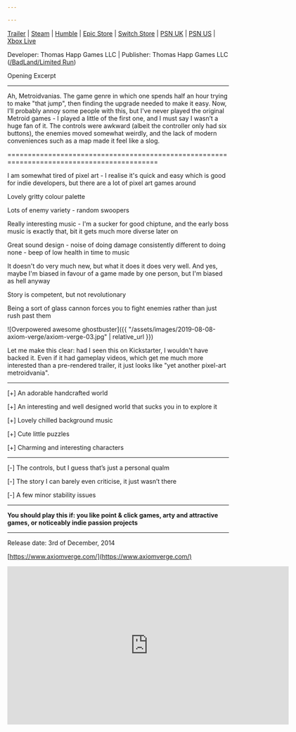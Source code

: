 ```yaml
---

---
```


[Trailer](https://youtu.be/s_zEwwW15bI)  \|  [Steam](https://store.steampowered.com/app/332200/)  \|  [Humble](https://www.humblebundle.com/store/axiom-verge)  \|  [Epic Store](https://www.epicgames.com/store/en-US/product/axiom-verge/home?sessionInvalidated=true)  \|  [Switch Store](https://www.nintendo.co.uk/Games/Nintendo-Switch-download-software/Axiom-Verge-1288505.html)  \|  [PSN UK](https://store.playstation.com/en-gb/product/EP0850-CUSA02312_00-AXIOMVERGEPSVPS4)  \|  [PSN US](https://store.playstation.com/en-us/product/UP2149-CUSA01230_00-AXIOMVERGE001PS4)  \|  [Xbox Live](https://www.microsoft.com/en-gb/p/axiom-verge/bxsgs7t2crh1?activetab=pivot:overviewtab)

Developer: Thomas Happ Games LLC |  Publisher: Thomas Happ Games LLC ([/BadLand/Limited Run](https://forum.rockpapershotgun.com/t/axiom-verge-legal-disputes-allegations-against-badland/31427))

Opening Excerpt

<!--more-->

------

Ah, Metroidvanias. The game genre in which one spends half an hour trying to make "that jump", then finding the upgrade needed to make it easy. Now, I’ll probably annoy some people with this, but I've never played the original Metroid games - I played a little of the first one, and I must say I wasn’t a huge fan of it. The controls were awkward (albeit the controller only had six buttons), the enemies moved somewhat weirdly, and the lack of modern conveniences such as a map made it feel like a slog.

===========================================================================================

I am somewhat tired of pixel art - I realise it's quick and easy which is good for indie developers, but there are a lot of pixel art games around

Lovely gritty colour palette



Lots of enemy variety - random swoopers

Really interesting music - I'm a sucker for good chiptune, and the early boss music is exactly that, bit it gets much more diverse later on

Great sound design - noise of doing damage consistently different to doing none - beep of low health in time to music

It doesn't do very much new, but what it does it does very well. And yes, maybe I'm biased in favour of a game made by one person, but I'm biased as hell anyway

Story is competent, but not revolutionary

Being a sort of glass cannon forces you to fight enemies rather than just rush past them 

![Overpowered awesome ghostbuster]({{ "/assets/images/2019-08-08-axiom-verge/axiom-verge-03.jpg" | relative_url }})

Let me make this clear: had I seen this on Kickstarter, I wouldn't have backed it. Even if it had gameplay videos, which get me much more interested than a pre-rendered trailer, it just looks like "yet another pixel-art metroidvania".

------

[+] An adorable handcrafted world

[+] An interesting and well designed world that sucks you in to explore it

[+] Lovely chilled background music

[+] Cute little puzzles

[+] Charming and interesting characters

------

[-] The controls, but I guess that’s just a personal qualm

[-] The story I can barely even criticise, it just wasn’t there

[-] A few minor stability issues

------

**You should play this if: you like point &amp; click games, arty and attractive games, or noticeably indie passion projects**

------

Release date: 3rd of December, 2014

[https://www.axiomverge.com/](https://www.axiomverge.com/)

<iframe width="640" height="360" src="https://www.youtube.com/embed/s_zEwwW15bI" frameborder="0" allowfullscreen="allowfullscreen"></iframe>
